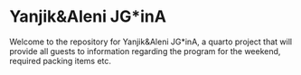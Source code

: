 # Yanjik&Aleni JG*inA

Welcome to the repository for Yanjik&Aleni JG*inA, a quarto project that will provide all guests to information regarding the program for the weekend, required packing items etc.